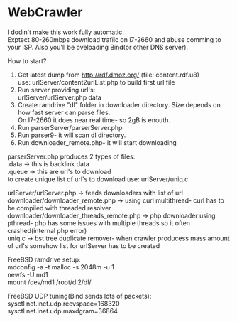 # WebCrawler

I dodin't make this work fully automatic.<br/>
Exptect 80-260mbps download trafiic on i7-2660 and abuse comming to your ISP. Also you'll be oveloading Bind(or other DNS server).<br/>

How to start?<br/>
1. Get latest dump from http://rdf.dmoz.org/ (file: content.rdf.u8)<br/>
use: urlServer/content2urlList.php to build first url file<br/>
2. Run server providing url's:<br/>
urlServer/urlServer.php data <br/>
3. Create ramdrive "dl" folder in downloader directory. Size depends on how fast server can parse files.<br/>
On I7-2660 it does near real time- so 2gB is enouth.<br/>
4. Run parserServer/parserServer.php<br/>
4. Run parser9- it will scan dl directory.<br/>
5. Run downloader_remote.php- it will start downloading<br/>

parserServer.php produces 2 types of files:<br/>
.data -> this is backlink data<br/>
.queue -> this are url's to download<br/>
to create unique list of url's to download use: urlServer/uniq.c<br/>

urlServer/urlServer.php -> feeds downloaders with list of url<br/>
downloader/downloader_remote.php -> using curl multithread- curl has to be compiled with threaded resolver<br/>
downloader/downloader_threads_remote.php -> php downloader using pthread- php has some issues with multiple threads so it often crashed(internal php error)<br/>
uniq.c -> bst tree duplicate remover- when crawler producess mass amount of url's somehow list for urlServer has to be created<br/>

FreeBSD ramdrive setup:<br/>
mdconfig -a -t malloc -s 2048m -u 1<br/>
newfs -U md1<br/>
mount /dev/md1 /root/dl2/dl/<br/>

FreeBSD UDP tuning(Bind sends lots of packets):<br/>
sysctl net.inet.udp.recvspace=168320<br/>
sysctl net.inet.udp.maxdgram=36864<br/>
